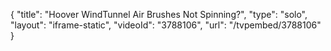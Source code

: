 {
    "title": "Hoover WindTunnel Air Brushes Not Spinning?",
    "type": "solo",
    "layout": "iframe-static",
    "videoId": "3788106",
    "url": "\/tvpembed\/3788106"
}